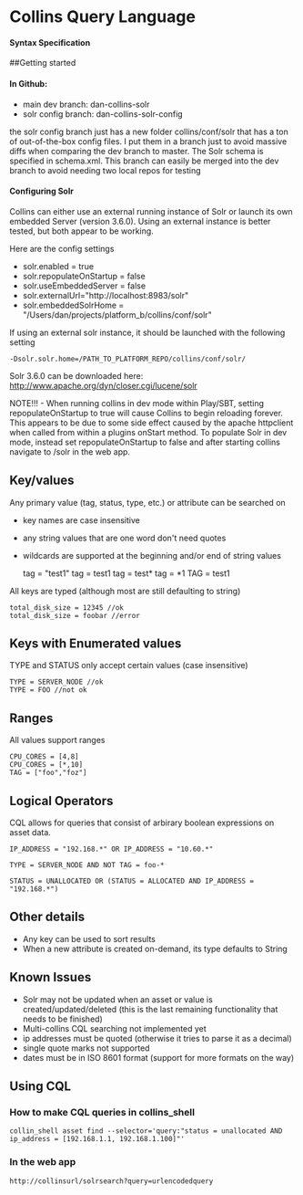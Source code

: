 # Collins Query Language
#### Syntax Specification

##Getting started

#### In Github:

- main dev branch: dan-collins-solr
- solr config branch: dan-collins-solr-config

the solr config branch just has a new folder collins/conf/solr that has a ton
of out-of-the-box config files.  I put them in a branch just to avoid massive
diffs when comparing the dev branch to master.  The Solr schema is specified in
schema.xml.  This branch can easily be merged into the dev branch to avoid
needing two local repos for testing

#### Configuring Solr

Collins can either use an external running instance of Solr or launch its own
embedded Server (version 3.6.0).  Using an external instance is better tested,
but both appear to be working.

Here are the config settings

- solr.enabled = true
- solr.repopulateOnStartup = false
- solr.useEmbeddedServer = false
- solr.externalUrl="http://localhost:8983/solr"
- solr.embeddedSolrHome = "/Users/dan/projects/platform_b/collins/conf/solr"

If using an external solr instance, it should be launched with the following setting

    -Dsolr.solr.home=/PATH_TO_PLATFORM_REPO/collins/conf/solr/

Solr 3.6.0 can be downloaded here: http://www.apache.org/dyn/closer.cgi/lucene/solr

NOTE!!! - When running collins in dev mode within Play/SBT, setting
repopulateOnStartup to true will cause Collins to begin reloading forever.
This appears to be due to some side effect caused by the apache httpclient when
called from within a plugins onStart method.  To populate Solr in dev mode,
instead set repopulateOnStartup to false and after starting collins navigate to
/solr in the web app.  

## Key/values

Any primary value (tag, status, type, etc.) or attribute can be searched on

- key names are case insensitive
- any string values that are one word don't need quotes
- wildcards are supported at the beginning and/or end of string values

    tag = "test1"
    tag = test1
    tag = test*
    tag = *1
    TAG = test1

All keys are typed (although most are still defaulting to string)

    total_disk_size = 12345 //ok
    total_disk_size = foobar //error

## Keys with Enumerated values
TYPE and STATUS only accept certain values (case insensitive)

    TYPE = SERVER_NODE //ok
    TYPE = FOO //not ok

## Ranges

All values support ranges

    CPU_CORES = [4,8]
    CPU_CORES = [*,10]
    TAG = ["foo","foz"]

## Logical Operators

CQL allows for queries that consist of arbirary boolean expressions on asset data.

    IP_ADDRESS = "192.168.*" OR IP_ADDRESS = "10.60.*"
    
    TYPE = SERVER_NODE AND NOT TAG = foo-*
    
    STATUS = UNALLOCATED OR (STATUS = ALLOCATED AND IP_ADDRESS = "192.168.*")

## Other details

- Any key can be used to sort results
- When a new attribute is created on-demand, its type defaults to String

## Known Issues


- Solr may not be updated when an asset or value is created/updated/deleted (this is the last remaining functionality that needs to be finished)
- Multi-collins CQL searching not implemented yet
- ip addresses must be quoted (otherwise it tries to parse it as a decimal)
- single quote marks not supported
- dates must be in ISO 8601 format (support for more formats on the way)

## Using CQL 

### How to make CQL queries in collins_shell

    collin_shell asset find --selector='query:"status = unallocated AND ip_address = [192.168.1.1, 192.168.1.100]"' 

### In the web app

    http://collinsurl/solrsearch?query=urlencodedquery

